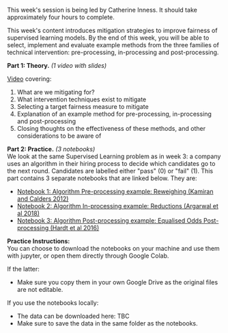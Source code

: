 This week's session is being led by Catherine Inness. It should take approximately four hours to complete. 

This week's content introduces mitigation strategies to improve fairness of supervised learning models. By the end of this week, you will be able to select, implement and evaluate example methods from the three families of technical intervention: pre-processing, in-processing and post-processing.

**Part 1: Theory.** *(1 video with slides)* 

[Video](https://www.youtube.com/watch?v=jcJn4_ezFOI) covering: 
  1. What are we mitigating for?
  2. What intervention techniques exist to mitigate
  3. Selecting a target fairness measure to mitigate
  4. Explanation of an example method for pre-processing, in-processing and post-processing
  5. Closing thoughts on the effectiveness of these methods, and other considerations to be aware of

**Part 2: Practice.** *(3 notebooks)* <br>
We look at the same Supervised Learning problem as in week 3: a company uses an algorithm in their hiring process to decide which candidates go to the next round. Candidates are labelled either "pass" (0) or "fail" (1).  This part contains 3 separate notebooks that are linked below. They are:
- [Notebook 1: Algorithm Pre-processing example: Reweighing (Kamiran and Calders 2012)](https://colab.research.google.com/drive/19SIPcIkM91J8P6CJOJ6UkWd57W06wTxB?usp=sharing)
- [Notebook 2: Algorithm In-processing example: Reductions (Argarwal et al 2018)](https://colab.research.google.com/drive/1G3qb1xfhuiFjfaa1BcrE8PFKFhYrOGeD?usp=sharing)
- [Notebook 3: Algorithm Post-processing example: Equalised Odds Post-processing (Hardt et al 2016)](https://colab.research.google.com/drive/1hkLxC3HS9O8baIyoi7FF4eLgj1_kq42G?usp=sharing)

**Practice Instructions:** <br>
You can choose to download the notebooks on your machine and use them with jupyter, or open them directly through Google Colab. 

If the latter:
- Make sure you copy them in your own Google Drive as the original files are not editable.

If you use the notebooks locally:
- The data can be downloaded here: TBC
- Make sure to save the data in the same folder as the notebooks. 
